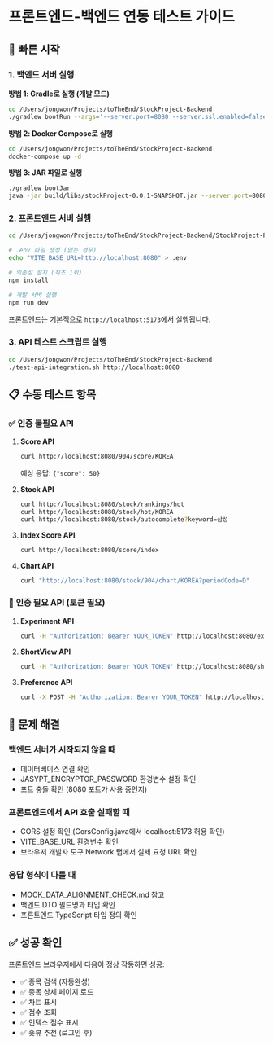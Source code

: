 # 프론트엔드-백엔드 연동 테스트 가이드

## 🚀 빠른 시작

### 1. 백엔드 서버 실행

**방법 1: Gradle로 실행 (개발 모드)**
```bash
cd /Users/jongwon/Projects/toTheEnd/StockProject-Backend
./gradlew bootRun --args='--server.port=8080 --server.ssl.enabled=false'
```

**방법 2: Docker Compose로 실행**
```bash
cd /Users/jongwon/Projects/toTheEnd/StockProject-Backend
docker-compose up -d
```

**방법 3: JAR 파일로 실행**
```bash
./gradlew bootJar
java -jar build/libs/stockProject-0.0.1-SNAPSHOT.jar --server.port=8080 --server.ssl.enabled=false
```

### 2. 프론트엔드 서버 실행

```bash
cd /Users/jongwon/Projects/toTheEnd/StockProject-Backend/StockProject-Frontend

# .env 파일 생성 (없는 경우)
echo "VITE_BASE_URL=http://localhost:8080" > .env

# 의존성 설치 (최초 1회)
npm install

# 개발 서버 실행
npm run dev
```

프론트엔드는 기본적으로 `http://localhost:5173`에서 실행됩니다.

### 3. API 테스트 스크립트 실행

```bash
cd /Users/jongwon/Projects/toTheEnd/StockProject-Backend
./test-api-integration.sh http://localhost:8080
```

## 📋 수동 테스트 항목

### ✅ 인증 불필요 API

1. **Score API**
   ```bash
   curl http://localhost:8080/904/score/KOREA
   ```
   예상 응답: `{"score": 50}`

2. **Stock API**
   ```bash
   curl http://localhost:8080/stock/rankings/hot
   curl http://localhost:8080/stock/hot/KOREA
   curl http://localhost:8080/stock/autocomplete?keyword=삼성
   ```

3. **Index Score API**
   ```bash
   curl http://localhost:8080/score/index
   ```

4. **Chart API**
   ```bash
   curl "http://localhost:8080/stock/904/chart/KOREA?periodCode=D"
   ```

### 🔐 인증 필요 API (토큰 필요)

1. **Experiment API**
   ```bash
   curl -H "Authorization: Bearer YOUR_TOKEN" http://localhost:8080/experiment
   ```

2. **ShortView API**
   ```bash
   curl -H "Authorization: Bearer YOUR_TOKEN" http://localhost:8080/shortview
   ```

3. **Preference API**
   ```bash
   curl -X POST -H "Authorization: Bearer YOUR_TOKEN" http://localhost:8080/preference/bookmark/904
   ```

## 🐛 문제 해결

### 백엔드 서버가 시작되지 않을 때
- 데이터베이스 연결 확인
- JASYPT_ENCRYPTOR_PASSWORD 환경변수 설정 확인
- 포트 충돌 확인 (8080 포트가 사용 중인지)

### 프론트엔드에서 API 호출 실패할 때
- CORS 설정 확인 (CorsConfig.java에서 localhost:5173 허용 확인)
- VITE_BASE_URL 환경변수 확인
- 브라우저 개발자 도구 Network 탭에서 실제 요청 URL 확인

### 응답 형식이 다를 때
- MOCK_DATA_ALIGNMENT_CHECK.md 참고
- 백엔드 DTO 필드명과 타입 확인
- 프론트엔드 TypeScript 타입 정의 확인

## ✅ 성공 확인

프론트엔드 브라우저에서 다음이 정상 작동하면 성공:
- ✅ 종목 검색 (자동완성)
- ✅ 종목 상세 페이지 로드
- ✅ 차트 표시
- ✅ 점수 조회
- ✅ 인덱스 점수 표시
- ✅ 숏뷰 추천 (로그인 후)

